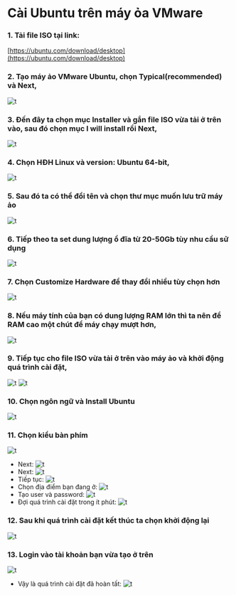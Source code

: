 # Cài Ubuntu trên máy ỏa VMware
### **1. Tải file ISO tại link:**
[https://ubuntu.com/download/desktop](https://ubuntu.com/download/desktop)
### **2. Tạo máy ảo VMware Ubuntu, chọn Typical(recommended) và Next,**
![t](https://f5-zpcloud.zdn.vn/1192845864454815476/e9c2bb9bb63a7d64242b.jpg)
### **3. Đến đây ta chọn mục Installer và gắn file ISO vừa tải ở trên vào, sau đó chọn mục I will install rồi Next,**
![t](https://f4-zpcloud.zdn.vn/8574647547861578866/f449f710fab131ef68a0.jpg)
### **4. Chọn HĐH Linux và version: Ubuntu 64-bit,**
![t](https://f5-zpcloud.zdn.vn/8956849756760588184/e3b859e354429f1cc653.jpg)
### **5. Sau đó ta có thể đổi tên và chọn thư mục muốn lưu trữ máy ảo**
![t](https://f4-zpcloud.zdn.vn/5688632117114640119/6f0a80568df746a91fe6.jpg)
### **6. Tiếp theo ta set dung lượng ổ đĩa từ 20-50Gb tùy nhu cầu sử dụng**
![t](https://f5-zpcloud.zdn.vn/840254506993012084/31efc3b0ce11054f5c00.jpg)
### **7. Chọn Customize Hardware để thay đổi nhiều tùy chọn hơn**
![t](https://f5-zpcloud.zdn.vn/624925171579137311/12f990b99d1856460f09.jpg)
### **8. Nếu máy tính của bạn có dung lượng RAM lớn thì ta nên để RAM cao một chút để máy chạy mượt hơn,**
![t](https://f5-zpcloud.zdn.vn/763950037436507544/c57d61346c95a7cbfe84.jpg)
### **9. Tiếp tục cho file ISO vừa tải ở trên vào máy ảo và khởi động quá trình cài đặt,**
![t](https://f4-zpcloud.zdn.vn/5331951366507125576/b290abdfa67e6d20346f.jpg)
![t](https://f5-zpcloud.zdn.vn/7332495468611495338/50c51cf41155da0b8344.jpg)
### **10. Chọn ngôn ngữ và Install Ubuntu**
![t](https://f4-zpcloud.zdn.vn/3953335349027881787/393f020d0facc4f29dbd.jpg)
### **11. Chọn kiểu bàn phím**
![t](https://f5-zpcloud.zdn.vn/6312153903754703236/fe87cabdc71c0c42550d.jpg)
- Next:
![t](https://f4-zpcloud.zdn.vn/1662633783744104311/e9bbd898d5391e674728.jpg)
- Next:
![t](https://f5-zpcloud.zdn.vn/2622668843617749667/d1598b7f86de4d8014cf.jpg)
- Tiếp tục:
![t](https://f4-zpcloud.zdn.vn/7363291584685322044/34858fa8820949571018.jpg)
- Chọn địa điểm bạn đang ở:
![t](https://f5-zpcloud.zdn.vn/7138897823422598770/08f7ece6e1472a197356.jpg)
- Tạo user và password:
![t](https://f4-zpcloud.zdn.vn/2127243110295281414/49cad4dad97b12254b6a.jpg)
- Đợi quá trình cài đặt trong ít phút:
![t](https://f4-zpcloud.zdn.vn/4949796674393939971/000cf71ffabe31e068af.jpg)
### **12. Sau khi quá trình cài đặt kết thúc ta chọn khởi động lại**
![t](https://f5-zpcloud.zdn.vn/9100827302789182510/8e1180038da246fc1fb3.jpg)
### **13. Login vào tài khoản bạn vừa tạo ở trên**
![t](https://f4-zpcloud.zdn.vn/7454998106525351565/8e8bbb9fb63e7d60242f.jpg)
- Vậy là quá trình cài đặt đã hoàn tất:
![t](https://f4-zpcloud.zdn.vn/5529624540180524222/b4813f943235f96ba024.jpg)